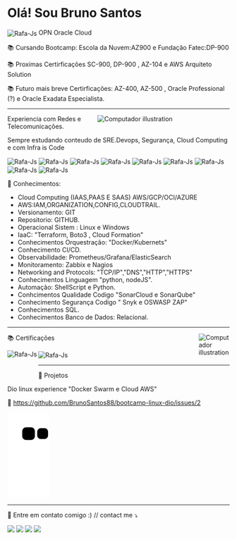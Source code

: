 # Olá! Sou Bruno Santos 
<img align="center" alt="Rafa-Js" height="20" width="20" src="https://user-images.githubusercontent.com/91704169/189937763-f6e4f8ef-3a3e-4912-8f0c-1123d23c8a52.png" /> OPN Oracle Cloud <p/>

📚 Cursando Bootcamp: Escola da Nuvem:AZ900 e Fundação Fatec:DP-900 </p>
📚 Proximas Certirficações SC-900, DP-900 , AZ-104 e AWS Arquiteto Solution </p>
📚 Futuro mais breve Certirficações: AZ-400, AZ-500 , Oracle Professional (?) e Oracle Exadata Especialista.
___________________________________________________________________________________________________________________________________________________

<img src="https://user-images.githubusercontent.com/91704169/190932839-a26b1e03-3e0d-4788-9d26-489a574f5785.png" min-width="300px" max-width="300px" width="300px" align="right" alt="Computador illustration">

Experiencia com Redes e Telecomunicações. </p>
Sempre estudando conteudo de SRE.Devops, Segurança, Cloud Computing e com Infra is Code <br>
</p>

<p align="left">
       
<img align="center" alt="Rafa-Js" height="45" width="50" src="https://camo.githubusercontent.com/f91b95eb3d491ce5372409236b4332ef937a8898749f296cad370f17610ca1cf/68747470733a2f2f63646e2e6a7364656c6976722e6e65742f67682f64657669636f6e732f64657669636f6e2f69636f6e732f67726166616e612f67726166616e612d6f726967696e616c2d776f72646d61726b2e737667"/>       
<img align="center" alt="Rafa-Js" height="60" width="55" src="https://cdn.jsdelivr.net/gh/devicons/devicon/icons/docker/docker-original-wordmark.svg" />
<img align="center" alt="Rafa-Js" height="45" width="55" src="https://cdn.jsdelivr.net/gh/devicons/devicon/icons/linux/linux-original.svg" />
<img align="center" alt="Rafa-Js" height="50" width="50" src="https://cdn.jsdelivr.net/gh/devicons/devicon/icons/putty/putty-original.svg" />
<img align="center" alt="Rafa-Js" height="50" width="55" src="https://user-images.githubusercontent.com/91704169/190546385-e769a76d-f66b-4a68-aae8-2b4a159284be.png" />
<img align="center" alt="Rafa-Js" height="55" width="40" src="https://user-images.githubusercontent.com/91704169/191962723-bfff842e-3f17-4ca8-8767-76303d260623.png"/>
<img align="center" alt="Rafa-Js" height="60" width="55" src="https://user-images.githubusercontent.com/91704169/191961752-ad1d9b23-fa5a-4ccf-bbf3-0689bf54b0bf.png" />
<img align="center" alt="Rafa-Js" height="50" width="50" src="https://user-images.githubusercontent.com/91704169/191962476-7c082743-5de4-4e82-9335-2b1ae1f3603d.png"/>
<img align="center" alt="Rafa-Js" height="45" width="50" src="https://user-images.githubusercontent.com/91704169/191870517-db3bd422-fd43-499b-853e-c4028cde474d.png"/>
       
 </p>

  
   💌 Conhecimentos:
   - Cloud Computing (IAAS,PAAS E SAAS) AWS/GCP/OCI/AZURE
   - AWS:IAM,ORGANIZATION,CONFIG,CLOUDTRAIL.
   - Versionamento: GIT
   - Repositorio: GITHUB.
   - Operacional Sistem : Linux e Windows
   - IaaC: "Terraform, Boto3 , Cloud Formation"
   - Conhecimentos Orquestração: "Docker/Kubernets"
   - Conhecimento CI/CD.
   - Observabilidade: Prometheus/Grafana/ElasticSearch 
   - Monitoramento: Zabbix e Nagios
   - Networking and Protocols: "TCP/IP","DNS","HTTP","HTTPS"
   - Conhecimentos Linguagem "python, nodeJS".
   - Automação: ShellScript e Python.
   - Conhcimentos Qualidade Codigo "SonarCloud e SonarQube"
   - Conhecimento Segurança Codigo " Snyk e OSWASP ZAP"
   - Conhecimentos SQL.
   - Conhecimentos Banco de Dados: Relacional. 
         
___________________________________________________________________________________________________________________________________________________			
<img src="https://user-images.githubusercontent.com/91704169/190933591-a528852c-966f-40e3-8a49-5fb869799d7f.png" min-width="70px" max-width="70px" width="70
px" align="right" alt="Computador illustration">    
       
📚 Certificações </p> 

<img align="left" alt="Rafa-Js" height="50" width="70" src="https://user-images.githubusercontent.com/91704169/189911983-17815480-3ab8-4993-817c-bf43408dd099.png" /> 
<img align="center" alt="Rafa-Js" height="50" width="70" src="https://user-images.githubusercontent.com/91704169/189913223-0b0ae6cc-a959-47f9-b62d-77f1971df100.png" />

</p>


___________________________________________________________________________________________________________________________________________________
💼 Projetos </p>
Dio linux experience "Docker Swarm e Cloud AWS" </p>
💼 https://github.com/BrunoSantos88/bootcamp-linux-dio/issues/2 </p>

  </div>
  
![Snake animation](https://github.com/rafaballerini/rafaballerini/blob/output/github-contribution-grid-snake.svg)

___________________________________________________________________________________________________________________________________________________
💌 Entre em contato comigo :) // contact me ⤵
</p>

<p align="left">
  <a href="mailto:brunosantosc1@gmail.com" alt="Gmail">
  <img src="https://img.shields.io/badge/-Gmail-%23333?style=for-the-badge&logo=gmail&logoColor=white" target="_blank"></a>
  <a href="https://www.linkedin.com/in/brunosantos88" target="_blank"><img src="https://img.shields.io/badge/-LinkedIn-%230077B5?style=for-the-badge&logo=linkedin&logoColor=white" target="_blank"></a>
   <a href="https://wa.me/+5513991353329" target="_blank">
   <img src="https://img.shields.io/badge/WhatsApp-25D366?style=for-the-badge&logo=whatsapp&logoColor=white"></a>
   <a href="https://t.me/BrunoSantos88" target="_blank"><img src="https://img.shields.io/badge/Telegram-2CA5E0?style=for-the-badge&logo=telegram&logoColor=white"     target="_blank"></a> 
       


 

